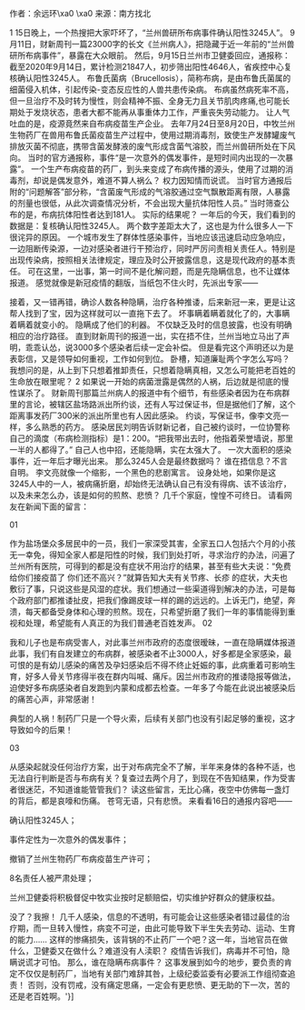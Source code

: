 

作者：余远环\xa0 \xa0 来源：南方找北 

1 15日晚上，一个热搜把大家吓坏了，“兰州兽研所布病事件确认阳性3245人”。 9月11日，财新周刊一篇23000字的长文《兰州病人》，把隐藏于近一年前的“兰州兽研所布病事件”，暴露在大众眼前。 然后，9月15日兰州市卫健委回应，通报称：截至2020年9月14日，累计检测21847人，初步筛出阳性4646人，省疾控中心复核确认阳性3245人。 布鲁氏菌病（Brucellosis），简称布病，是由布鲁氏菌属的细菌侵入机体，引起传染-变态反应性的人兽共患传染病。 布病虽然病死率不高，但一旦治疗不及时转为慢性，则会精神不振、全身无力且关节肌肉疼痛,也可能长期处于发烧状态，患者大都不能再从事重体力工作，严重丧失劳动能力。 让人气吐血的是，疫源竟然来自布病疫苗生产企业。 去年7月24日至8月20日，中牧兰州生物药厂在兽用布鲁氏菌疫苗生产过程中，使用过期消毒剂，致使生产发酵罐废气排放灭菌不彻底，携带含菌发酵液的废气形成含菌气溶胶，而兰州兽研所处在下风向。 当时的官方通报称，事件“是一次意外的偶发事件，是短时间内出现的一次暴露”。 一个生产布病疫苗的药厂，到头来变成了布病传播的源头，使用了过期的消毒剂，却说是偶发意外，难道不算人祸么？ 权力因知情而说谎。 当时官方通报后附的“问题解答”部分称，“含菌废气形成的气溶胶通过空气飘散距离有限，人暴露的剂量也很低，从此次调查情况分析，不会出现大量抗体阳性人员。” 当时筛查公布的是，布病抗体阳性者达到181人。 实际的结果呢？ 一年后的今天，我们看到的数据是：复核确认阳性3245人。 两个数字差距太大了，这也是为什么很多人一下很诧异的原因。 一个城市发生了群体性感染事件，当地应该迅速启动应急响应，一边阻断传染源，一边对感染者进行干预治疗，同时严厉问责相关责任人。特别是出现传染病，按照相关法律规定，理应及时公开披露信息，这是现代政府的基本责任。 可在这里，一出事，第一时间不是化解问题，而是先隐瞒信息，也不让媒体报道。 感觉就像是新冠疫情的翻版，当纸包不住火时，先派出专家—— 

接着，又一错再错，确诊人数各种隐瞒，治疗各种推诿，后来新冠一来，更是让这帮人找到了宝，因为这样就可以一直拖下去了。 坏事瞒着瞒着就化了的，大事瞒着瞒着就变小的。 隐瞒成了他们的利器。 不仅缺乏及时的信息披露，也没有明确相应的治疗路径。 直到财新周刊的报道一出，实在捂不住，兰州当地立马出了声明，乖乖认怂，说3000多个感染者后续一定会补偿。 但是看完这个声明还以为是表彰信，又是领导如何重视，工作如何到位。 卧槽，知道廉耻两个字怎么写吗？ 我想问的是，从上到下只想着推卸责任，只想着隐瞒真相，又怎么可能把老百姓的生命放在眼里呢？ 2 如果说一开始的病菌泄露是偶然的人祸，后边就是彻底的慢性谋杀了。 财新周刊那篇兰州病人的报道中有个细节，有些感染者因为在布病群里的言论，被辖区盐场路派出所约谈，还有人写过保证书，但是据他们了解，这个距离事发药厂300米的派出所里也有人因此感染。 约谈，写保证书，像李文亮一样，多么熟悉的药方。 感染居民刘明告诉财新记者，自己被约谈时，一位协警称自己的滴度（布病检测指标）是1：200。“把我带出去时，他指着荣誉墙说，那里一半的人都得了。” 自己人也中招，还能隐瞒，实在太强大了。 一次大面积的感染事件，近一年后才曝光出来。 那么3245人会是最终数据吗？ 谁在捂信息？不言自明。 李文亮就像一个缩影，一个黑色的悲剧寓言。 设身处地，如果你是这3245人中的一人，被病痛折磨，却始终无法确认自己有没有得病、该不该治疗，以及未来怎么办，该是如何的煎熬、悲愤？ 几千个家庭，惶惶不可终日。 请看网友在新闻下面的留言： 

01 

作为盐场堡众多居民中的一员，我们一家深受其害，全家五口人包括六个月的小孩无一幸免，得知全家人都是阳性的时候，我们到处打听，寻求治疗的办法，问遍了兰州所有医院，可得到的都是没有症状不用治疗的结果，甚至有些大夫说：“免费给你们接疫苗了 你们还不高兴？”就算告知大夫有关节疼、长疹 的症状，大夫也敷衍了事，只说这些是风湿的症状。我们想通过一些渠道得到解决的办法，可是每个政府部门都推诿扯皮，把我们像踢皮球一样的踢的远远的。上诉无门，绝望，奔溃，每天都备受身体和心理的煎熬。现在，只希望折磨了我们一年的事情能得到重视和处理，希望能有人真正的为我们普通老百姓发声。   02 

我和儿子也是布病受害人，对此事兰州市政府的态度很暧昧，一直在隐瞒媒体报道此事，我们有自发建立的布病群，被感染者不止3000人，好多都是全家感染，最可恨的是有幼儿感染的痛苦及孕妇感染后不得不终止妊娠的事，此病重着可影响生育，好多人骨关节疼得半夜在群内叫喊、痛斥。因兰州市政府的推诿隐报等做法，迫使好多布病感染者自发跑到内蒙和成都去检查。一年多了今能在此说出被感染后的痛苦心声，非常感谢！ 

典型的人祸！制药厂只是一个导火索，后续有关部门也没有引起足够的重视，这才导致如今的后果！  

03 

从感染起就没任何治疗方案，出于对布病完全不了解，半年来身体的各种不适，也无法自行判断是否与布病有关？复查过去两个月了，到现在不告知结果，作为受害者很迷茫，不知道谁能管管我们？   读这些留言，无比心痛，夜空中仿佛每一盏灯的背后，都是哀嚎和伤痛。 苍穹无语，只有悲愤。 来看看16日的通报内容吧—— 

确认阳性3245人； 

事件定性为一次意外的偶发事件； 

撤销了兰州生物药厂布病疫苗生产许可； 

8名责任人被严肃处理； 

兰州卫健委将积极督促中牧实业按时足额赔偿，切实维护好群众的健康权益。 

没了？我擦！ 几千人感染，信息的不透明，有可能会让这些感染者错过最佳的治疗期，而一旦转入慢性，病变不可逆，由此可能导致下半生失去劳动、运动、生育的能力…… 这样的惨痛损失，该背锅的不止药厂一个吧？这一年，当地官员在做什么，卫健委又在做什么？难道没有人渎职？ 疫情告诉我们，病毒并不可怕，隐瞒说谎才可怕。 那么，谁在隐瞒布病事件？ 这事发展到如今的地步，要负责的肯定不仅仅是制药厂，当地有关部门难辞其咎，上级纪委监委有必要派工作组彻查追责！ 否则，没有罚戒，没有痛定思痛，一定会有更悲愤、更无助的下一次，苦的还是老百姓啊。'}]